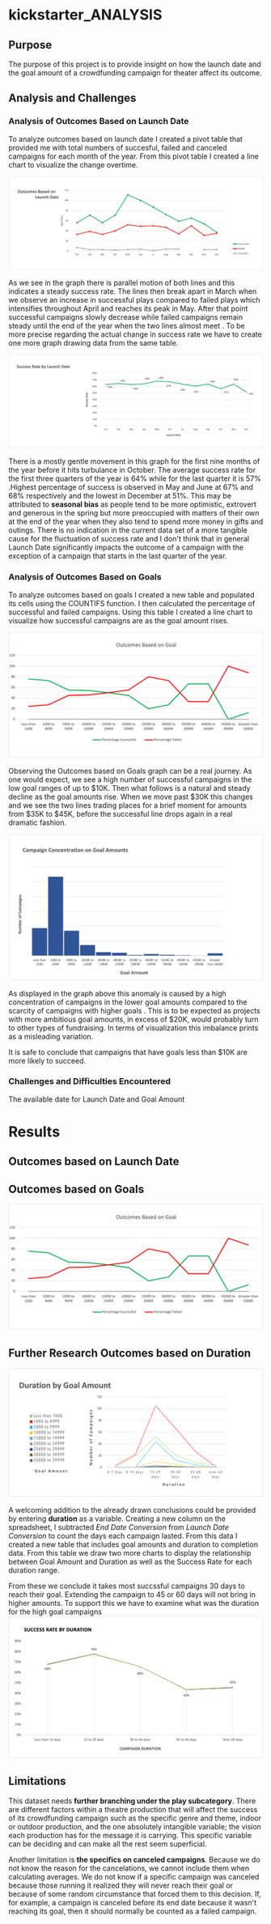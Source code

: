 # kickstarter_ANALYSIS


## Purpose
The purpose of this project is to provide insight on how the launch date and the goal amount of a crowdfunding campaign for theater affect its outcome.  

## **Analysis and Challenges**

### **Analysis of Outcomes Based on Launch Date**


To analyze outcomes based on launch date I created a pivot table that provided me with total numbers of succesful, failed and canceled campaigns for each month of the year. From this pivot table I created a line chart to visualize the change overtime. 

![](png/Theater_Outcomes_vs_Launch.png)

 As we see in the graph there is parallel motion of both lines and this indicates a steady success rate. The lines then break apart in March when we observe an increase in successful plays compared to failed plays which intensifies throughout April and reaches its peak in May. After that point successful campaigns slowly decrease while failed campaigns remain steady until the end of the year when the two lines almost meet . To be more precise regarding the actual change in success rate we have to create one more graph drawing data from the same table.   
  
  ![](png/suc_launch.png)
  
  There is a mostly gentle movement in this graph for the first nine months of the year before it hits turbulance in October. The average success rate for the first three quarters of the year is 64% while for the last quarter it is 57% .Highest percentage of success is observed in May and June at 67% and 68% respectively and the lowest in December at 51%. This may be attributed to **seasonal bias** as people tend to be more optimistic, extrovert and generous in the spring but more preoccupied with matters of their own at the end of the year when they also tend to spend more money in gifts and outings. There is no indication in the current data set of a more tangible cause for the fluctuation of success rate and I don't think that in general Launch Date significantly impacts the outcome of a campaign with the exception of a campaign that starts in the last quarter of the year. 

### **Analysis of Outcomes Based on Goals**
To analyze outcomes based on goals I created a new table and populated its cells using the COUNTIFS function. I then calculated the percentage of successful and failed campaigns. Using this table I created a line chart to visualize how successful campaigns are as the goal amount rises. 

![](png/Outcomes_vs_Goals.png)

Observing the Outcomes based on Goals graph can be a real journey. As one would expect, we see a high number of successful campaigns in the low goal ranges of up to $10K. Then what follows is a natural and steady decline as the goal amounts rise. When we move past $30K this changes and we see the two lines trading places for a brief moment for amounts from $35K to $45K, before the successful line drops again in a real dramatic fashion. 

![](png/density.png)

As displayed in the graph above this anomaly is caused by a high concentration of campaigns in the lower goal amounts compared to the scarcity of campaigns with higher goals . This is to be expected as projects with more ambitious goal amounts, in excess of $20K, would probably turn to other types of fundraising. In terms of visualization this imbalance prints as a misleading variation. 

It is safe to conclude that campaigns that have goals less than $10K are more likely to succeed. 

### **Challenges and Difficulties Encountered**
The available date for Launch Date and Goal Amount 

# **Results**

## **Outcomes based on Launch Date**

 
 ## **Outcomes based on Goals**
 
 ![](png/Outcomes_vs_Goals.png)




 

## **Further Research Outcomes based on Duration**

![](png/goal_time.png)

A welcoming addition to the already drawn conclusions could be provided by entering **duration** as a variable. Creating a new column on the spreadsheet, I subtracted *End Date Conversion* from *Launch Date Conversion* to count the days each campaign lasted. From this data I created a new table that includes goal amounts and duration to completion data. From this table we draw two more charts to display the relationship between Goal Amount and Duration as well as the Success Rate for each duration range. 

From these we conclude it takes most succssful campaigns 30 days to reach their goal. Extending the campaign to 45 or 60 days will not bring in higher amounts. To support this we have to examine what was the duration for the high goal campaigns
![](png/suc_time.png)


## **Limitations**
This dataset needs **further branching under the play subcategory**. There are different factors within a theatre production that will affect the success of its crowdfunding campaign such as the specific genre and theme, indoor or outdoor production, and the one absolutely intangible variable; the vision each production has for the message it is carrying. This specific variable can be deciding and can make all the rest seem superficial. 

Another limitation is **the specifics on canceled campaigns**. Because we do  not know the reason for the cancelations, we cannot include them when calculating averages. We do not know if a specific campaign was canceled because those running it realized they will never reach their goal or because of some random circumstance that forced them to this decision. If, for example, a campaign is canceled before its end date because it wasn't reaching its goal, then it should normally be counted as a failed campaign. 
